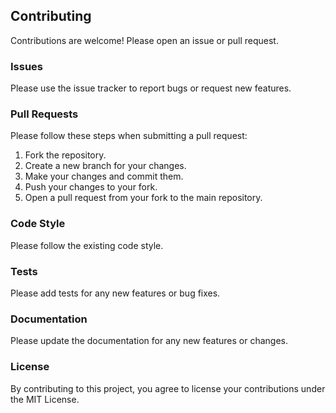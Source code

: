 ## Contributing

Contributions are welcome! Please open an issue or pull request.

### Issues

Please use the issue tracker to report bugs or request new features.

### Pull Requests

Please follow these steps when submitting a pull request:

1. Fork the repository.
2. Create a new branch for your changes.
3. Make your changes and commit them.
4. Push your changes to your fork.
5. Open a pull request from your fork to the main repository.

### Code Style

Please follow the existing code style.

### Tests

Please add tests for any new features or bug fixes.

### Documentation

Please update the documentation for any new features or changes.

### License

By contributing to this project, you agree to license your contributions under the MIT License.
